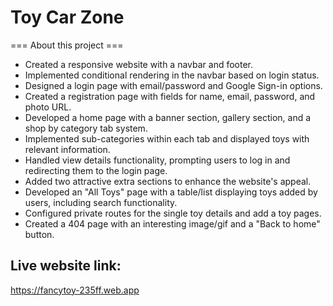 # Toy Car Zone

=== About this project ===

- Created a responsive website with a navbar and footer.
- Implemented conditional rendering in the navbar based on login status.
- Designed a login page with email/password and Google Sign-in options.
- Created a registration page with fields for name, email, password, and photo URL.
- Developed a home page with a banner section, gallery section, and a shop by category tab system.
- Implemented sub-categories within each tab and displayed toys with relevant information.
- Handled view details functionality, prompting users to log in and redirecting them to the login page.
- Added two attractive extra sections to enhance the website's appeal.
- Developed an "All Toys" page with a table/list displaying toys added by users, including search functionality.
- Configured private routes for the single toy details and add a toy pages.
- Created a 404 page with an interesting image/gif and a "Back to home" button.

## Live website link:

https://fancytoy-235ff.web.app
